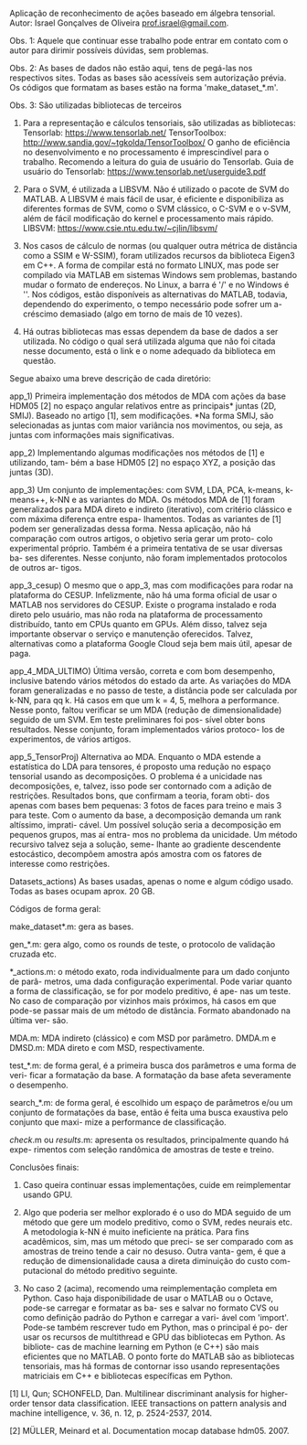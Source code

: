 
Aplicação de reconhecimento de ações baseado em álgebra tensorial. 
Autor: Israel Gonçalves de Oliveira <prof.israel@gmail.com>.

Obs. 1: Aquele que continuar esse trabalho pode entrar em contato com o autor para
dirimir possíveis dúvidas, sem problemas.

Obs. 2: As bases de dados não estão aqui, tens de pegá-las nos respectivos sites.
Todas as bases são acessíveis sem autorização prévia. Os códigos que formatam as
bases estão na forma 'make_dataset_*.m'. 

Obs. 3: São utilizadas bibliotecas de terceiros

1) Para a representação e cálculos tensoriais, são utilizadas as bibliotecas:
Tensorlab: https://www.tensorlab.net/
TensorToolbox: http://www.sandia.gov/~tgkolda/TensorToolbox/
O ganho de eficiência no desenvolvimento e no processamento é imprescindível para 
o trabalho. Recomendo a leitura do guia de usuário do Tensorlab.
Guia de usuário do Tensorlab: https://www.tensorlab.net/userguide3.pdf

2) Para o SVM, é utilizada a LIBSVM. Não é utilizado o pacote de SVM do MATLAB. 
A LIBSVM é mais fácil de usar, é eficiente e disponibiliza as diferentes formas
de SVM, como o SVM clássico, o C-SVM e o v-SVM, além de fácil modificação do
kernel e processamento mais rápido.
LIBSVM: https://www.csie.ntu.edu.tw/~cjlin/libsvm/

3) Nos casos de cálculo de normas (ou qualquer outra métrica de distância como a
SSIM e W-SSIM), foram utilizados recursos da biblioteca Eigen3 em C++. A forma
de compilar está no formato LINUX, mas pode ser compilado via MATLAB em sistemas
Windows sem problemas, bastando mudar o formato de endereços. No Linux, a barra
é '/' e no Windows é '\'. Nos códigos, estão disponíveis as alternativas do 
MATLAB, todavia, dependendo do experimento, o tempo necessário pode sofrer um a-
créscimo demasiado (algo em torno de mais de 10 vezes).

4) Há outras bibliotecas mas essas dependem da base de dados a ser utilizada. No
código o qual será utilizada alguma que não foi citada nesse documento, está o
link e o nome adequado da biblioteca em questão.


Segue abaixo uma breve descrição de cada diretório:

app_1) Primeira implementação dos métodos de MDA com ações da base HDM05 [2] no 
espaço angular relativos entre as principais* juntas (2D, SMIJ). Baseado no artigo [1], sem modificações.
*Na forma SMIJ, são selecionadas as juntas com maior variância nos movimentos, 
ou seja, as juntas com informações mais significativas.

app_2) Implementando algumas modificações nos métodos de [1] e utilizando, tam-
bém a base HDM05 [2] no espaço XYZ, a posição das juntas (3D).

app_3) Um conjunto de implementações: com SVM, LDA, PCA, k-means, k-means++, k-NN
e as variantes do MDA. Os métodos MDA de [1] foram generalizados para MDA direto
e indireto (iterativo), com critério clássico e com máxima diferença entre espa-
lhamentos. Todas as variantes de [1] podem ser generalizadas dessa forma. Nessa
aplicação, não há comparação com outros artigos, o objetivo seria gerar um proto-
colo experimental próprio. Também é a primeira tentativa de se usar diversas ba-
ses diferentes. Nesse conjunto, não foram implementados protocolos de outros ar-
tigos. 

app_3_cesup) O mesmo que o app_3, mas com modificações para rodar na plataforma
do CESUP. Infelizmente, não há uma forma oficial de usar o MATLAB nos servidores
do CESUP. Existe o programa instalado e roda direto pelo usuário, mas não roda
na plataforma de processamento distribuído, tanto em CPUs quanto em GPUs. Além 
disso, talvez seja importante observar o serviço e manutenção oferecidos. Talvez,
alternativas como a plataforma Google Cloud seja bem mais útil, apesar de paga.

app_4_MDA_ULTIMO) Última versão, correta e com bom desempenho, inclusive batendo
vários métodos do estado da arte. As variações do MDA foram generalizadas e no 
passo de teste, a distância pode ser calculada por k-NN, para qq k. Há casos em
que um k = 4, 5, melhora a performance. Nesse ponto, faltou verificar se um MDA
(redução de dimensionalidade) seguido de um SVM. Em teste preliminares foi pos-
sível obter bons resultados. Nesse conjunto, foram implementados vários protoco-
los de experimentos, de vários artigos.

app_5_TensorProj) Alternativa ao MDA. Enquanto o MDA estende a estatística do LDA
para tensores, é proposto uma redução no espaço tensorial usando as decomposições.
O problema é a unicidade nas decomposições, e, talvez, isso pode ser contornado
com a adição de restrições. Resultados bons, que confirmam a teoria, foram obti-
dos apenas com bases bem pequenas: 3 fotos de faces para treino e mais 3 para
teste. Com o aumento da base, a decomposição demanda um rank altíssimo, imprati-
cável. Um possível solução seria a decomposição em pequenos grupos, mas aí entra-
mos no problema da unicidade. Um método recursivo talvez seja a solução, seme-
lhante ao gradiente descendente estocástico, decompõem amostra após amostra com
os fatores de interesse como restrições.

Datasets_actions) As bases usadas, apenas o nome e algum código usado. Todas as
bases ocupam aprox. 20 GB.

Códigos de forma geral:

make_dataset*.m: gera as bases.

gen_*.m: gera algo, como os rounds de teste, o protocolo de validação cruzada etc.

*_actions.m: o método exato, roda individualmente para um dado conjunto de parâ-
metros, uma dada configuração experimental.
Pode variar quanto a forma de classificação, se for por modelo preditivo, é ape-
nas um teste. No caso de comparação por vizinhos mais próximos, há casos em que 
pode-se passar mais de um método de distância. Formato abandonado na última ver-
são.

MDA.m: MDA indireto (clássico) e com MSD por parâmetro.
DMDA.m e DMSD.m: MDA direto e com MSD, respectivamente.

test_*.m: de forma geral, é a primeira busca dos parâmetros e uma forma de veri-
ficar a formatação da base. A formatação da base afeta severamente o desempenho.

search_*.m: de forma geral, é escolhido um espaço de parâmetros e/ou um conjunto
de formatações da base, então é feita uma busca exaustiva pelo conjunto que maxi-
mize a performance de classificação. 

*check*.m ou *results*.m: apresenta os resultados, principalmente quando há expe-
rimentos com seleção randômica de amostras de teste e treino.

Conclusões finais:

1) Caso queira continuar essas implementações, cuide em reimplementar usando GPU.

2) Algo que poderia ser melhor explorado é o uso do MDA seguido de um método que 
gere um modelo preditivo, como o SVM, redes neurais etc. A metodologia k-NN é
muito ineficiente na prática. Para fins acadêmicos, sim, mas um método que preci-
se ser comparado com as amostras de treino tende a cair no desuso. Outra vanta-
gem, é que a redução de dimensionalidade causa a direta diminuição do custo com-
putacional do método preditivo seguinte. 

3) No caso 2 (acima), recomendo uma reimplementação completa em Python. Caso haja
disponibilidade de usar o MATLAB ou o Octave, pode-se carregar e formatar as ba-
ses e salvar no formato CVS ou como definição padrão do Python e carregar a vari-
ável com 'import'. Pode-se também rescrever tudo em Python, mas o principal é po-
der usar os recursos de multithread e GPU das bibliotecas em Python. As bibliote-
cas de machine learning em Python (e C++) são mais eficientes que no MATLAB. O 
ponto forte do MATLAB são as bibliotecas tensoriais, mas há formas de contornar
isso usando representações matriciais em C++ e bibliotecas específicas em Python.


[1] LI, Qun; SCHONFELD, Dan. Multilinear discriminant analysis for higher-order tensor data classification. IEEE transactions on pattern analysis and machine intelligence, v. 36, n. 12, p. 2524-2537, 2014.

[2] MÜLLER, Meinard et al. Documentation mocap database hdm05. 2007.

